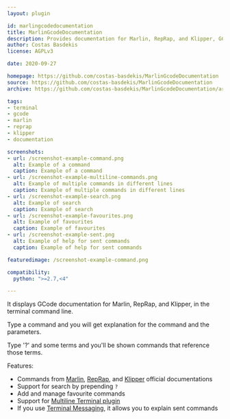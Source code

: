 ```yaml
---
layout: plugin

id: marlingcodedocumentation
title: MarlinGcodeDocumentation
description: Provides documentation for Marlin, RepRap, and Klipper, GCode commands in the Terminal tab
author: Costas Basdekis
license: AGPLv3

date: 2020-09-27

homepage: https://github.com/costas-basdekis/MarlinGcodeDocumentation
source: https://github.com/costas-basdekis/MarlinGcodeDocumentation
archive: https://github.com/costas-basdekis/MarlinGcodeDocumentation/archive/master.zip

tags:
- terminal
- gcode
- marlin
- reprap
- klipper
- documentation

screenshots:
- url: /screenshot-example-command.png
  alt: Example of a command
  caption: Example of a command
- url: /screenshot-example-multiline-commands.png
  alt: Example of multiple commands in different lines
  caption: Example of multiple commands in different lines
- url: /screenshot-example-search.png
  alt: Example of search
  caption: Example of search
- url: /screenshot-example-favourites.png
  alt: Example of favourites
  caption: Example of favourites
- url: /screenshot-example-sent.png
  alt: Example of help for sent commands
  caption: Example of help for sent commands

featuredimage: /screenshot-example-command.png

compatibility:
  python: ">=2.7,<4"

---
```


It displays GCode documentation for Marlin, RepRap, and Klipper, in the terminal command line.

Type a command and you will get explanation for the command and the parameters.

Type '?' and some terms and you'll be shown commands that reference those terms.

Features:
* Commands from [Marlin](https://marlinfw.org/meta/gcode/),
[RepRap](https://reprap.org/wiki/G-code#G-commands), and
[Klipper](https://www.klipper3d.org/G-Codes.html) official documentations
* Support for search by prepending `?`
* Add and manage favourite commands
* Support for [Multiline Terminal plugin](https://plugins.octoprint.org/plugins/multilineterminal/)
* If you use [Terminal Messaging](https://github.com/jeffeb3/OctoPrint-TerminalMessaging), it allows you to explain sent commands
